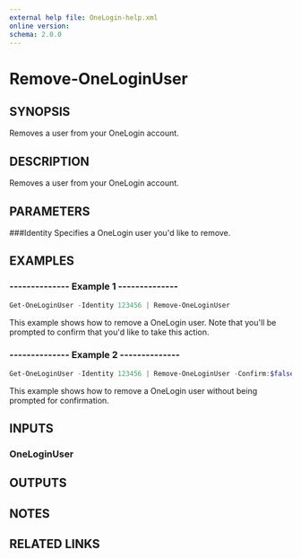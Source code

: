 ```yaml
---
external help file: OneLogin-help.xml
online version: 
schema: 2.0.0
---
```


# Remove-OneLoginUser

## SYNOPSIS
Removes a user from your OneLogin account.

## DESCRIPTION
Removes a user from your OneLogin account.

## PARAMETERS
###Identity
Specifies a OneLogin user you'd like to remove.

## EXAMPLES
### --------------  Example 1  --------------

```powershell
Get-OneLoginUser -Identity 123456 | Remove-OneLoginUser
```

This example shows how to remove a OneLogin user. Note that you'll be prompted to confirm that you'd like to take this action.

### --------------  Example 2  --------------

```powershell
Get-OneLoginUser -Identity 123456 | Remove-OneLoginUser -Confirm:$false
```

This example shows how to remove a OneLogin user without being prompted for confirmation.

## INPUTS
### OneLoginUser

## OUTPUTS

## NOTES

## RELATED LINKS
